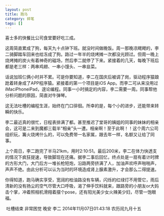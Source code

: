 ```yaml
---
layout: post
title: 跑马
category: 碎笔
tags: []
---
```


喜士多的快餐比公司食堂要好吃三成。

这周简直累成了狗，每天九十点钟下班。就没时间做晚饭。周一那晚凉飕飕的，李二骑脚踏车回来也给冻成了狗。路过一年半的烧烤摊一次都没光顾过。但周一晚上烧烤摊的炭火有着神奇的磁场，然后李二就停了下来。紧接着的几天，每晚下班后都是老三样：两串鸡翅、一串小馒头、一串韭菜。

话说加班仨俩小时并不累。可是你要知道，李二在国庆后被调了岗，驱动程序猿踉跄着转身成了APP程序猿。紧接着的第一个项目是iOS App。而李二可从来没用过iMaciPhoneiPad，遑论编程。同事一小时搞定的内容，李二需要一周。同事帮他分析问题的原因，简直对牛弹琴。

这无法吐槽的编程生涯，始终在门口徘徊。所幸的是，每个小的进步，还能带来转瞬的快乐。

李二最近真的很忙，日程表排满了都。甚至推迟了堂哥的姨姐的同事的妹妹的相亲会，这可是二来到魔都三载半“相亲”头一遭。相亲啊！至于此啊！！这个周六公司组织玩，篝火烧烤什么的，可以免费带一名家属，跟去年一样，名额又让给了同事。

上个周日，李二跑完了半马21km，用时2:10:51。最后200米，李二在体力快透支的情况下疯狂提速，导致脚现在还痛。据李二事后回忆，终点处是一扇有着计时牌的方形大门，大门后方一堆长枪短炮，沿路两旁挤满了人，加油声欢呼声啪啪声，声声不绝。由此分析可以认为当时的环境造成肾上腺素激升，才会那么二得提速。

你得知道，跑马确实享受，宽阔的柏油路没有车辆，闪烁的红绿灯不用管它，雨后清新的没有扬尘的空气尽管大口呼吸，渴了伸手饮料就来，跟路旁的小朋友or大妈击个掌，冲着照相机滑翔着摆个pose，还有阳光美少女火辣美少妇，尽管一饱眼福。

﻿
吐槽结束 非常困觉 晚安
李二
2014年11月07日01:43:18 农历闰九月十五
